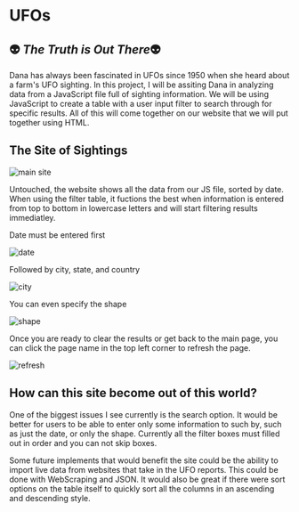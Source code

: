 # UFOs

## :alien: ***The Truth is Out There***:alien:
Dana has always been fascinated in UFOs since 1950 when she heard about a farm's UFO sighting. In this project, I will be assiting Dana in analyzing data from a JavaScript file full of sighting information. We will be using JavaScript to create a table with a user input filter to search through for specific results. All of this will come together on our website that we will put together using HTML.

## The Site of Sightings

![main site](https://user-images.githubusercontent.com/19378130/182984323-4c232a64-766f-4ac0-bced-b5b3238dd1bb.PNG)

Untouched, the website shows all the data from our JS file, sorted by date. When using the filter table, it fuctions the best when information is entered from top to bottom in lowercase letters and will start filtering results immediatley.

Date must be entered first

![date](https://user-images.githubusercontent.com/19378130/182992495-0086dd98-6502-44d7-9302-a07673bae4e4.PNG)

Followed by city, state, and country

![city](https://user-images.githubusercontent.com/19378130/182992539-3c278637-05b1-4898-aae5-9379a97581c1.PNG)

You can even specify the shape

![shape](https://user-images.githubusercontent.com/19378130/182992685-5c5207b5-28a6-4c4f-bc0a-fdd96c55d5ad.PNG)

Once you are ready to clear the results or get back to the main page, you can click the page name in the top left corner to refresh the page.

![refresh](https://user-images.githubusercontent.com/19378130/182993658-8bafeb50-5219-439a-9170-3f926094bd41.PNG)

## How can this site become out of this world?
One of the biggest issues I see currently is the search option. It would be better for users to be able to enter only some information to such by, such as just the date, or only the shape. Currently all the filter boxes must filled out in order and you can not skip boxes.

Some future implements that would benefit the site could be the ability to import live data from websites that take in the UFO reports. This could be done with WebScraping and JSON. It would also be great if there were sort options on the table itself to quickly sort all the columns in an ascending and descending style.

